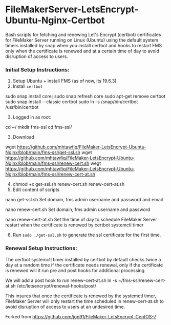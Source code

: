 # FileMakerServer-LetsEncrypt-Ubuntu-Nginx-Certbot
Bash scripts for fetching and renewing Let's Encrypt (certbot) certificates for FileMaker Server running on Linux (Ubuntu) using the default system timers installed by snap when you install certbot and hooks to restart FMS only when the certificate is renewed and at a certain time of day to avoid disruption of access to users.

### Initial Setup Instructions:
1. Setup Ubuntu + install FMS (as of now, its 19.6.3)
2. Install `certbot`

sudo snap install core; sudo snap refresh core
sudo apt-get remove certbot
sudo snap install --classic certbot
sudo ln -s /snap/bin/certbot /usr/bin/certbot

3. Logged in as root:

cd ~/
mkdir fms-ssl
cd fms-ssl/

3. Download

wget https://github.com/mhtawfiq/FileMaker-LetsEncrypt-Ubuntu-Nginx/blob/main/fms-ssl/get-ssl.sh
wget https://github.com/mhtawfiq/FileMaker-LetsEncrypt-Ubuntu-Nginx/blob/main/fms-ssl/renew-cert.sh
wegt https://github.com/mhtawfiq/FileMaker-LetsEncrypt-Ubuntu-Nginx/blob/main/fms-ssl/renew-cert-at.sh

4. chmod +x get-ssl.sh renew-cert.sh renew-cert-at.sh 
5. Edit content of scripts

nano get-ssl.sh
Set domain, fms admin username and password and email

nano renew-cert.sh
Set domain, fms admin username and password

nano renew-cert-at.sh
Set the time of day to schedule FileMaker Server restart when the certificate is renewed by certbot systemctl timer

6. Run `sudo ./get-ssl.sh` to generate the ssl certificate for the first time.


### Renewal Setup Instructions:
The certbot systemctl timer installed by certbot by default checks twice a day at a random time if the certificate needs renewal, only if the certificate is renewed will it run pre and post hooks for additional processing.

We will add a post hook to run renew-cert-at.sh
ln -s ~/fms-ssl/renew-cert-at.sh /etc/letsencrypt/renewal-hooks/post/

This insures that once the certificate is renewed by the systemctl timer, FileMaker Server will only restart the time scheduled in renew-cert-at.sh to avoid disruption of access to users at an undesired time.

Forked from https://github.com/jon91/FileMaker-LetsEncrypt-CentOS-7
